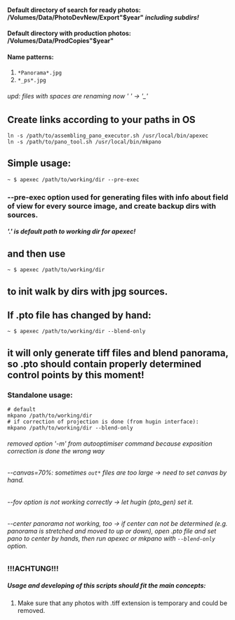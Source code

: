 
#### Default directory of search for ready photos: /Volumes/Data/PhotoDevNew/Export"$year" *including subdirs!*
#### Default directory with production photos: /Volumes/Data/ProdCopies"$year"
#### Name patterns:
1. `*Panorama*.jpg` 
2. `*_ps*.jpg`

###### *upd: files with spaces are renaming now ' ' -> '_'*

## Create links according to your paths in OS
	ln -s /path/to/assembling_pano_executor.sh /usr/local/bin/apexec
	ln -s /path/to/pano_tool.sh /usr/local/bin/mkpano
## Simple usage:
	~ $ apexec /path/to/working/dir --pre-exec
### **--pre-exec option used for generating files with info about field of view for every source image, and create backup dirs with sources.**
#### *'.' is default path to working dir for apexec!*
## and then use
	~ $ apexec /path/to/working/dir
## to init walk by dirs with jpg sources.
## If .pto file has changed by hand:
	~ $ apexec /path/to/working/dir --blend-only
## it will only generate tiff files and blend panorama, so .pto should contain properly determined control points by this moment!
### Standalone usage:
	# default
	mkpano /path/to/working/dir
	# if correction of projection is done (from hugin interface):
	mkpano /path/to/working/dir --blend-only
###### *removed option '-m' from autooptimiser command because exposition correction is done the wrong way*
###### *--canvas=70%: sometimes `out*` files are too large* -> need to set canvas by hand.
###### *--fov option is not working correctly* -> let hugin (pto_gen) set it.
###### *--center panorama not working, too* -> if center can not be determined (e.g. panorama is stretched and moved to up or down), open .pto file and set pano to center by hands, then run apexec or mkpano with `--blend-only` option.
### !!!ACHTUNG!!!
##### *Usage and developing of this scripts should fit the main concepts:*
1. Make sure that any photos with .tiff extension is temporary and could be removed.